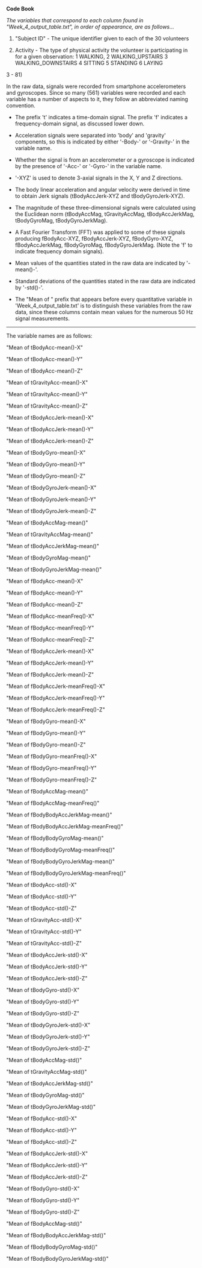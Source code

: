 __Code Book__

*The variables that correspond to each column found in "Week_4_output_table.txt", in order of appearance, are as follows...*

1) "Subject ID" - The unique identifier given to each of the 30 volunteers

2) Activity - The type of physical activity the volunteer is participating in for a given observation:
 1 WALKING, 
 2 WALKING_UPSTAIRS
 3 WALKING_DOWNSTAIRS
 4 SITTING
 5 STANDING
 6 LAYING

3 - 81)

In the raw data, signals were recorded from smartphone accelerometers and gyroscopes. Since so many (561) variables were recorded and each variable has a number of aspects to it, they follow an abbreviated naming convention. 

- The prefix 't' indicates a time-domain signal. The prefix 'f' indicates a frequency-domain signal, as discussed lower down.

- Acceleration signals were separated into 'body' and 'gravity' components, so this is indicated by either '-Body-' or '-Gravity-' in the variable name.

- Whether the signal is from an accelerometer or a gyroscope is indicated by the presence of '-Acc-' or '-Gyro-' in the variable name.

- '-XYZ' is used to denote 3-axial signals in the X, Y and Z directions.

- The body linear acceleration and angular velocity were derived in time to obtain Jerk signals (tBodyAccJerk-XYZ and tBodyGyroJerk-XYZ). 

- The magnitude of these three-dimensional signals were calculated using the Euclidean norm (tBodyAccMag, tGravityAccMag, tBodyAccJerkMag, tBodyGyroMag, tBodyGyroJerkMag). 

- A Fast Fourier Transform (FFT) was applied to some of these signals producing fBodyAcc-XYZ, fBodyAccJerk-XYZ, fBodyGyro-XYZ, fBodyAccJerkMag, fBodyGyroMag, fBodyGyroJerkMag. (Note the 'f' to indicate frequency domain signals).

- Mean values of the quantities stated in the raw data are indicated by '-mean()-'.

- Standard deviations of the quantities stated in the raw data are indicated by '-std()-'.

- The "Mean of " prefix that appears before every quantitative variable in 'Week_4_output_table.txt' is to distinguish these variables from the raw data, since these columns contain mean values for the numerous 50 Hz signal measurements.

________________________________________________________________________________________________

The variable names are as follows:


"Mean of tBodyAcc-mean()-X"               

"Mean of tBodyAcc-mean()-Y"              

"Mean of tBodyAcc-mean()-Z"               

"Mean of tGravityAcc-mean()-X"           

"Mean of tGravityAcc-mean()-Y"            

"Mean of tGravityAcc-mean()-Z"           

"Mean of tBodyAccJerk-mean()-X"           

"Mean of tBodyAccJerk-mean()-Y"          

"Mean of tBodyAccJerk-mean()-Z"           

"Mean of tBodyGyro-mean()-X"             

"Mean of tBodyGyro-mean()-Y"              

"Mean of tBodyGyro-mean()-Z"             

"Mean of tBodyGyroJerk-mean()-X"          

"Mean of tBodyGyroJerk-mean()-Y"         

"Mean of tBodyGyroJerk-mean()-Z"          

"Mean of tBodyAccMag-mean()"             

"Mean of tGravityAccMag-mean()"           

"Mean of tBodyAccJerkMag-mean()"         

"Mean of tBodyGyroMag-mean()"             

"Mean of tBodyGyroJerkMag-mean()"        

"Mean of fBodyAcc-mean()-X"               

"Mean of fBodyAcc-mean()-Y"              

"Mean of fBodyAcc-mean()-Z"               

"Mean of fBodyAcc-meanFreq()-X"          

"Mean of fBodyAcc-meanFreq()-Y"           

"Mean of fBodyAcc-meanFreq()-Z"          

"Mean of fBodyAccJerk-mean()-X"           

"Mean of fBodyAccJerk-mean()-Y"          

"Mean of fBodyAccJerk-mean()-Z"           

"Mean of fBodyAccJerk-meanFreq()-X"      

"Mean of fBodyAccJerk-meanFreq()-Y"       

"Mean of fBodyAccJerk-meanFreq()-Z"      

"Mean of fBodyGyro-mean()-X"              

"Mean of fBodyGyro-mean()-Y"             

"Mean of fBodyGyro-mean()-Z"              

"Mean of fBodyGyro-meanFreq()-X"         

"Mean of fBodyGyro-meanFreq()-Y"          

"Mean of fBodyGyro-meanFreq()-Z"         

"Mean of fBodyAccMag-mean()"              

"Mean of fBodyAccMag-meanFreq()"         

"Mean of fBodyBodyAccJerkMag-mean()"      

"Mean of fBodyBodyAccJerkMag-meanFreq()" 

"Mean of fBodyBodyGyroMag-mean()"         

"Mean of fBodyBodyGyroMag-meanFreq()"    

"Mean of fBodyBodyGyroJerkMag-mean()"     

"Mean of fBodyBodyGyroJerkMag-meanFreq()"

"Mean of tBodyAcc-std()-X"                

"Mean of tBodyAcc-std()-Y"               

"Mean of tBodyAcc-std()-Z"                

"Mean of tGravityAcc-std()-X"            

"Mean of tGravityAcc-std()-Y"             

"Mean of tGravityAcc-std()-Z"            

"Mean of tBodyAccJerk-std()-X"            

"Mean of tBodyAccJerk-std()-Y"           

"Mean of tBodyAccJerk-std()-Z"            

"Mean of tBodyGyro-std()-X"              

"Mean of tBodyGyro-std()-Y"               

"Mean of tBodyGyro-std()-Z"              

"Mean of tBodyGyroJerk-std()-X"           

"Mean of tBodyGyroJerk-std()-Y"          

"Mean of tBodyGyroJerk-std()-Z"           

"Mean of tBodyAccMag-std()"              

"Mean of tGravityAccMag-std()"            

"Mean of tBodyAccJerkMag-std()"          

"Mean of tBodyGyroMag-std()"              

"Mean of tBodyGyroJerkMag-std()"         

"Mean of fBodyAcc-std()-X"                

"Mean of fBodyAcc-std()-Y"               

"Mean of fBodyAcc-std()-Z"                

"Mean of fBodyAccJerk-std()-X"           

"Mean of fBodyAccJerk-std()-Y"            

"Mean of fBodyAccJerk-std()-Z"           

"Mean of fBodyGyro-std()-X"               

"Mean of fBodyGyro-std()-Y"              

"Mean of fBodyGyro-std()-Z"               

"Mean of fBodyAccMag-std()"              

"Mean of fBodyBodyAccJerkMag-std()"       

"Mean of fBodyBodyGyroMag-std()"         

"Mean of fBodyBodyGyroJerkMag-std()"
